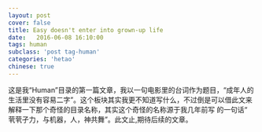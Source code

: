 ```yaml
---
layout: post
cover: false
title: Easy doesn't enter into grown-up life
date:   2016-06-08 16:10:00
tags: human
subclass: 'post tag-human'
categories: 'hetao'
chinese: true
---
```


这是我“Human”目录的第一篇文章，我以一句电影里的台词作为题目，“成年人的生活里没有容易二字”。这个板块其实我更不知道写什么，不过倒是可以借此文来解释一下那个奇怪的目录名称，其实这个奇怪的名称源于我几年前写
的一句话“ 茕茕孑力，与机器，人，神共舞”。此文止,期待后续的文章。
